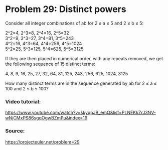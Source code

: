 # Problem 29: Distinct powers

Consider all integer combinations of ab for 2 ≤ a ≤ 5 and 2 ≤ b ≤ 5:

2^2=4, 2^3=8, 2^4=16, 2^5=32<br/>
3^2=9, 3^3=27, 3^4=81, 3^5=243<br/>
4^2=16, 4^3=64, 4^4=256, 4^5=1024<br/>
5^2=25, 5^3=125, 5^4=625, 5^5=3125

If they are then placed in numerical order, with any repeats removed, we get the following sequence of 15 distinct terms:

4, 8, 9, 16, 25, 27, 32, 64, 81, 125, 243, 256, 625, 1024, 3125

How many distinct terms are in the sequence generated by ab for 2 ≤ a ≤ 100 and 2 ≤ b ≤ 100?

### Video tutorial: 
https://www.youtube.com/watch?v=skyqpJB_emQ&list=PLNEKkZrJ3NV-wNjCMxPS86sgqOgwBZmPu&index=19

### Source:
https://projecteuler.net/problem=29

